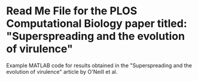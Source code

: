# Read Me File for the PLOS Computational Biology paper titled: "Superspreading and the evolution of virulence" 

Example MATLAB code for results obtained in the "Superspreading and the evolution of virulence" article by O'Neill et al.


